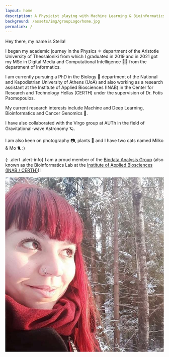 ```yaml
---
layout: home
description: A Physicist playing with Machine Learning & Bioinformatics
background: /assets/img/groupLogo/home.jpg
permalink: /
---
```



Hey there, my name is Stella! 
    
I began my academic journey in the Physics ⚛️ department of the Aristotle University of Thessaloniki from which I graduated in 2019 and in 2021 got my MSc in Digital Media and Computational Intelligence 👩‍💻 from the department of Informatics. 
    
I am currently pursuing a PhD in the Biology 🔬 department of the National and Kapodistrian University of Athens (UoA) and also working as a research assistant at the Institute of Applied Biosciences (INAB) in the Center for Research and Technology Hellas (CERTH) under the supervision of Dr. Fotis Psomopoulos. 
    
My current research interests include Machine and Deep Learning, Bioinformatics and Cancer Genomics 🧬.
    
I have also collaborated with the Virgo group at AUTh in the field of Gravitational-wave Astronomy 🪐. 
    
I am also keen on photography 📷, plants 🎍 and I have two cats named Milko & Mo 🐈 :)



{: .alert .alert-info}
I am a proud member of the [Biodata Analysis Group](https://biodataanalysisgroup.github.io/) (also known as the Bioinformatics Lab at the [Institute of Applied Biosciences (INAB / CERTH)](https://inab.certh.gr/))!
    


![Me](/assets/img/team/sfragkoul.jpg "Photo taken in Espoo, Finland")
